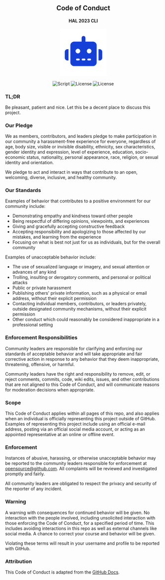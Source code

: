 <h2 align="center">Code of Conduct</h2>
<h4 align="center">HAL 2023 CLI</h4>
<p align="center"><img src="./image-assets/icon.png" width="150" height="150"><p>
<p align="center">
        <img alt="Script" src="https://img.shields.io/badge/Shell_Script-121011?style=for-the-badge&logo=gnu-bash&logoColor=white">
        <img alt="License" src="https://img.shields.io/badge/MIT-LICENSE-1976D2?style=for-the-badge">
        <img alt="License" src="https://img.shields.io/badge/v-1.10.9-D8DEE9?style=for-the-badge">
</p>

### TL;DR

Be pleasant, patient and nice. Let this be a decent place to discuss this project.

### Our Pledge

We as members, contributors, and leaders pledge to make participation in our community a harassment-free experience for
everyone, regardless of age, body size, visible or invisible disability, ethnicity, sex characteristics, gender identity
and expression, level of experience, education, socio-economic status, nationality, personal appearance, race, religion,
or sexual identity and orientation.

We pledge to act and interact in ways that contribute to an open, welcoming, diverse, inclusive, and healthy community.

### Our Standards

Examples of behavior that contributes to a positive environment for our community include:

* Demonstrating empathy and kindness toward other people
* Being respectful of differing opinions, viewpoints, and experiences
* Giving and gracefully accepting constructive feedback
* Accepting responsibility and apologizing to those affected by our mistakes, and learning from the experience
* Focusing on what is best not just for us as individuals, but for the overall community

Examples of unacceptable behavior include:

* The use of sexualized language or imagery, and sexual attention or advances of any kind
* Trolling, insulting or derogatory comments, and personal or political attacks
* Public or private harassment
* Publishing others' private information, such as a physical or email address, without their explicit permission
* Contacting individual members, contributors, or leaders privately, outside designated community mechanisms, without
  their explicit permission
* Other conduct which could reasonably be considered inappropriate in a professional setting

### Enforcement Responsibilities

Community leaders are responsible for clarifying and enforcing our standards of acceptable behavior and will take
appropriate and fair corrective action in response to any behavior that they deem inappropriate, threatening, offensive,
or harmful.

Community leaders have the right and responsibility to remove, edit, or reject comments, commits, code, wiki edits,
issues, and other contributions that are not aligned to this Code of Conduct, and will communicate reasons for
moderation decisions when appropriate.

### Scope

This Code of Conduct applies within all pages of this repo, and also applies when an individual is officially
representing this project outside of GitHub.
Examples of representing this project include using an official e-mail address, posting
via an official social media account, or acting as an appointed representative at an online or offline event.

### Enforcement

Instances of abusive, harassing, or otherwise unacceptable behavior may be reported to the community leaders responsible
for enforcement at opensource@github.com. All complaints will be reviewed and investigated promptly and fairly.

All community leaders are obligated to respect the privacy and security of the reporter of any incident.

### Warning

A warning with consequences for continued behavior will be given. No interaction with the people involved, including
unsolicited interaction with those enforcing the Code of Conduct, for a specified period of time. This includes avoiding
interactions in this repo as well as external channels like social media. A chance to correct your course and
behavior will be given.

Violating these terms will result in your username and profile to be reported with GitHub.

### Attribution

This Code of Conduct is adapted from the [GitHub Docs](https://github.com/github/docs/blob/main/CODE_OF_CONDUCT.md).